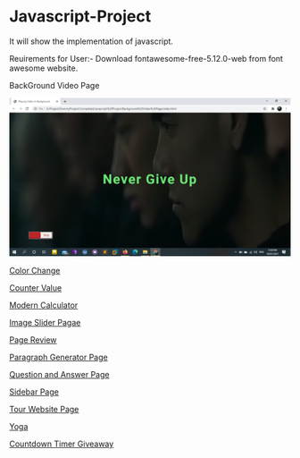 # Javascript-Project
It will show the implementation of javascript.

Reuirements for User:-
Download fontawesome-free-5.12.0-web from font awesome website.


BackGround Video Page

![Output/Background_video_page](Output/background_video_page.png)

[Color Change](https://colorchangejs.netlify.app/)

[Counter Value](https://valuecounter.netlify.app/)


[Modern Calculator](https://calculatorismodern.netlify.app/)


[Image Slider Pagae](https://imagesliderpage.netlify.app/)

[Page Review](https://pagereview.netlify.app/)

[Paragraph Generator Page](https://paragraphgenerate.netlify.app/)

[Question and Answer Page](https://animeqna.netlify.app/)

[Sidebar Page](https://sidebarpage.netlify.app/)

[Tour Website Page](https://tourwebsitepage.netlify.app/)

[Yoga](https://yogatab.netlify.app/)

[Countdown Timer Giveaway](https://timercountdown0.netlify.app/)
